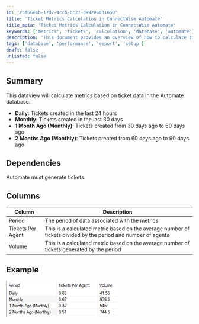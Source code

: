 ```yaml
---
id: 'c5f66e4b-17d7-4ccb-bc27-d992e6031650'
title: 'Ticket Metrics Calculation in ConnectWise Automate'
title_meta: 'Ticket Metrics Calculation in ConnectWise Automate'
keywords: ['metrics', 'tickets', 'calculation', 'database', 'automate']
description: 'This document provides an overview of how to calculate ticket metrics based on data from the ConnectWise Automate database, including daily, monthly, and historical ticket data analysis.'
tags: ['database', 'performance', 'report', 'setup']
draft: false
unlisted: false
---
```


## Summary

This dataview will calculate metrics based on ticket data in the Automate database.

- **Daily**: Tickets created in the last 24 hours  
- **Monthly**: Tickets created in the last 30 days  
- **1 Month Ago (Monthly)**: Tickets created from 30 days ago to 60 days ago  
- **2 Months Ago (Monthly)**: Tickets created from 60 days ago to 90 days ago  

## Dependencies

Automate must generate tickets.

## Columns

| Column              | Description                                                                                  |
|---------------------|----------------------------------------------------------------------------------------------|
| Period              | The period of data associated with the metrics                                               |
| Tickets Per Agent   | This is a calculated metric based on the average number of tickets divided by the period and number of agents |
| Volume              | This is a calculated metric based on the average number of tickets generated by the period    |

## Example

![Example Image](../../../static/img/Admin---Ticket-Volume-Metrics/image_1.png)

